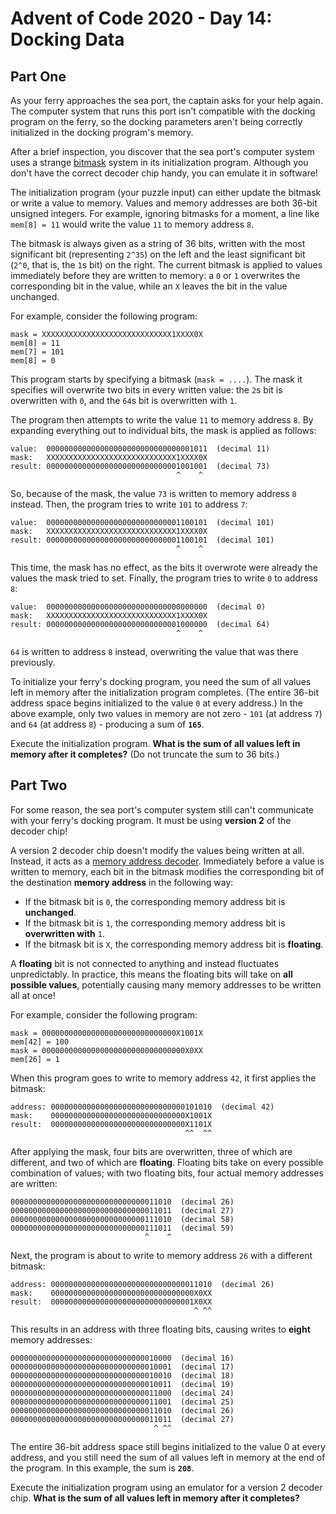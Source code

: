 # Advent of Code 2020 - Day 14: Docking Data

## Part One

As your ferry approaches the sea port, the captain asks for your help again.
The computer system that runs this port isn't compatible with the docking
program on the ferry, so the docking parameters aren't being correctly 
initialized in the docking program's memory.

After a brief inspection, you discover that the sea port's computer system uses
a strange [bitmask](https://en.wikipedia.org/wiki/Mask_(computing)) system in
its initialization program. Although you don't have the correct decoder chip
handy, you can emulate it in software!

The initialization program (your puzzle input) can either update the bitmask
or write a value to memory. Values and memory addresses are both 36-bit
unsigned integers. For example, ignoring bitmasks for a moment, a line like
`mem[8] = 11` would write the value `11` to memory address `8`.

The bitmask is always given as a string of 36 bits, written with the most
significant bit (representing `2^35`) on the left and the least significant bit
(`2^0`, that is, the `1`s bit) on the right. The current bitmask is applied to
values immediately before they are written to memory: a `0` or `1` overwrites
the corresponding bit in the value, while an `X` leaves the bit in the value
unchanged.

For example, consider the following program:

```
mask = XXXXXXXXXXXXXXXXXXXXXXXXXXXXX1XXXX0X
mem[8] = 11
mem[7] = 101
mem[8] = 0
```

This program starts by specifying a bitmask (`mask = ....`). The mask it
specifies will overwrite two bits in every written value: the `2`s bit is
overwritten with `0`, and the `64`s bit is overwritten with `1`.

The program then attempts to write the value `11` to memory address `8`. By
expanding everything out to individual bits, the mask is applied as follows:

```
value:  000000000000000000000000000000001011  (decimal 11)
mask:   XXXXXXXXXXXXXXXXXXXXXXXXXXXXX1XXXX0X
result: 000000000000000000000000000001001001  (decimal 73)
                                     ^    ^
```

So, because of the mask, the value `73` is written to memory address `8` instead.
Then, the program tries to write `101` to address `7`:

```
value:  000000000000000000000000000001100101  (decimal 101)
mask:   XXXXXXXXXXXXXXXXXXXXXXXXXXXXX1XXXX0X
result: 000000000000000000000000000001100101  (decimal 101)
                                     ^    ^
```

This time, the mask has no effect, as the bits it overwrote were already the
values the mask tried to set. Finally, the program tries to write `0` to
address `8`:

```
value:  000000000000000000000000000000000000  (decimal 0)
mask:   XXXXXXXXXXXXXXXXXXXXXXXXXXXXX1XXXX0X
result: 000000000000000000000000000001000000  (decimal 64)
                                     ^    ^
```

`64` is written to address `8` instead, overwriting the value that was there
previously.

To initialize your ferry's docking program, you need the sum of all values left
in memory after the initialization program completes. (The entire 36-bit address
space begins initialized to the value `0` at every address.) In the above
example, only two values in memory are not zero - `101` (at address `7`) and
`64` (at address `8`) - producing a sum of **`165`**.

Execute the initialization program. **What is the sum of all values left in
memory after it completes?** (Do not truncate the sum to 36 bits.)

## Part Two

For some reason, the sea port's computer system still can't communicate with your
ferry's docking program. It must be using **version 2** of the decoder chip!

A version 2 decoder chip doesn't modify the values being written at all. Instead,
it acts as a [memory address decoder](https://www.youtube.com/watch?v=PvfhANgLrm4).
Immediately before a value is written to memory, each bit in the bitmask modifies
the corresponding bit of the destination **memory address** in the following way:

- If the bitmask bit is `0`, the corresponding memory address bit is
  **unchanged**.
- If the bitmask bit is `1`, the corresponding memory address bit is
  **overwritten with** `1`.
- If the bitmask bit is `X`, the corresponding memory address bit is
  **floating**.

A **floating** bit is not connected to anything and instead fluctuates
unpredictably. In practice, this means the floating bits will take on **all
possible values**, potentially causing many memory addresses to be written all
at once!

For example, consider the following program:

```
mask = 000000000000000000000000000000X1001X
mem[42] = 100
mask = 00000000000000000000000000000000X0XX
mem[26] = 1
```

When this program goes to write to memory address `42`, it first applies the
bitmask:

```
address: 000000000000000000000000000000101010  (decimal 42)
mask:    000000000000000000000000000000X1001X
result:  000000000000000000000000000000X1101X
                                       ^^  ^^
```

After applying the mask, four bits are overwritten, three of which are
different, and two of which are **floating**. Floating bits take on every
possible combination of values; with two floating bits, four actual memory
addresses are written:

```
000000000000000000000000000000011010  (decimal 26)
000000000000000000000000000000011011  (decimal 27)
000000000000000000000000000000111010  (decimal 58)
000000000000000000000000000000111011  (decimal 59)
                              ^    ^
```

Next, the program is about to write to memory address `26` with a different
bitmask:

```
address: 000000000000000000000000000000011010  (decimal 26)
mask:    00000000000000000000000000000000X0XX
result:  00000000000000000000000000000001X0XX
                                         ^ ^^
```

This results in an address with three floating bits, causing writes to **eight**
memory addresses:

```
000000000000000000000000000000010000  (decimal 16)
000000000000000000000000000000010001  (decimal 17)
000000000000000000000000000000010010  (decimal 18)
000000000000000000000000000000010011  (decimal 19)
000000000000000000000000000000011000  (decimal 24)
000000000000000000000000000000011001  (decimal 25)
000000000000000000000000000000011010  (decimal 26)
000000000000000000000000000000011011  (decimal 27)
                                ^ ^^
```

The entire 36-bit address space still begins initialized to the value 0 at every
address, and you still need the sum of all values left in memory at the end of
the program. In this example, the sum is **`208`**.

Execute the initialization program using an emulator for a version 2 decoder
chip. **What is the sum of all values left in memory after it completes?**
